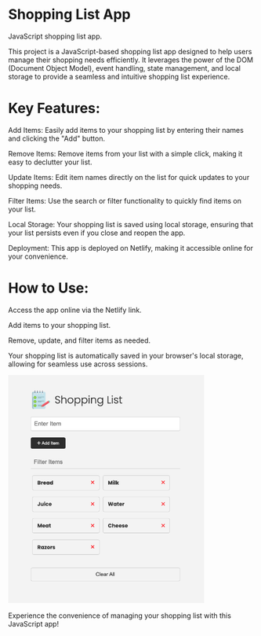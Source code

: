 # Shopping List App

JavaScript shopping list app.

This project is a JavaScript-based shopping list app designed to help users manage their shopping needs efficiently. It leverages the power of the DOM (Document Object Model), event handling, state management, and local storage to provide a seamless and intuitive shopping list experience.

# Key Features:

Add Items: Easily add items to your shopping list by entering their names and clicking the "Add" button.

Remove Items: Remove items from your list with a simple click, making it easy to declutter your list.

Update Items: Edit item names directly on the list for quick updates to your shopping needs.

Filter Items: Use the search or filter functionality to quickly find items on your list.

Local Storage: Your shopping list is saved using local storage, ensuring that your list persists even if you close and reopen the app.

Deployment: This app is deployed on Netlify, making it accessible online for your convenience.

# How to Use:

Access the app online via the Netlify link.

Add items to your shopping list.

Remove, update, and filter items as needed.

Your shopping list is automatically saved in your browser's local storage, allowing for seamless use across sessions.

<img src="images/screen.png" width="400">

Experience the convenience of managing your shopping list with this JavaScript app!
